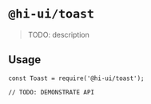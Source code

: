 # `@hi-ui/toast`

> TODO: description

## Usage

```
const Toast = require('@hi-ui/toast');

// TODO: DEMONSTRATE API
```
